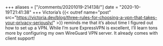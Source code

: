 +++
aliases = ["/comments/20201019-214138/"]
date = "2020-10-19T21:41:38"
+++
Victoria’s {{< outref name="post" src="https://victoria.dev/blog/three-rules-for-choosing-a-vpn-that-takes-your-privacy-seriously/" >}} reminds me that it’s about time I figured out how to set up a VPN. While I’m sure ExpressVPN is excellent, I’ll learn tons more by configuring my own WireGuard VPN server. It already comes with client support!

